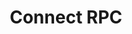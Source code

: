 ---
git: https://github.com/connectrpc
logohandle: connectrpc
sort: connectrpc
title: Connect RPC
website: https://connectrpc.com/
---